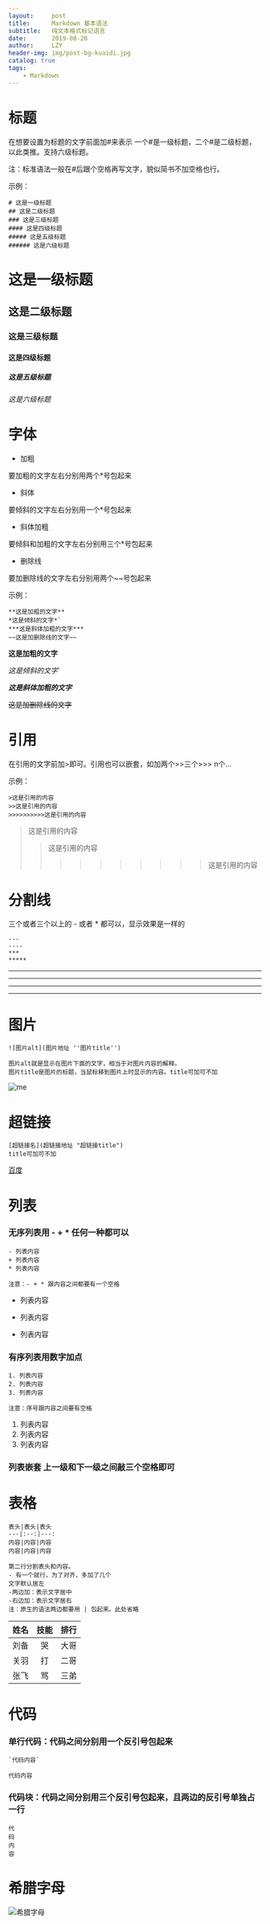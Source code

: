 ```yaml
---
layout:     post
title:      Markdown 基本语法
subtitle:   纯文本格式标记语言
date:       2019-08-28
author:     LZY
header-img: img/post-bg-kuaidi.jpg
catalog: true
tags:
    - Markdown
---
```


# 标题

在想要设置为标题的文字前面加#来表示
一个#是一级标题，二个#是二级标题，以此类推。支持六级标题。

注：标准语法一般在#后跟个空格再写文字，貌似简书不加空格也行。

示例：

```
# 这是一级标题
## 这是二级标题
### 这是三级标题
#### 这是四级标题
##### 这是五级标题
###### 这是六级标题
```

# 这是一级标题

## 这是二级标题

### 这是三级标题

#### 这是四级标题

##### 这是五级标题

###### 这是六级标题


# 字体

- 加粗

要加粗的文字左右分别用两个*号包起来

- 斜体

要倾斜的文字左右分别用一个*号包起来

- 斜体加粗

要倾斜和加粗的文字左右分别用三个*号包起来

- 删除线

要加删除线的文字左右分别用两个~~号包起来

示例：

```
**这是加粗的文字**
*这是倾斜的文字*`
***这是斜体加粗的文字***
~~这是加删除线的文字~~
```

**这是加粗的文字**

*这是倾斜的文字*`

***这是斜体加粗的文字***

~~这是加删除线的文字~~


# 引用
在引用的文字前加>即可。引用也可以嵌套，如加两个>>三个>>> n个...

示例：

```
>这是引用的内容
>>这是引用的内容
>>>>>>>>>>这是引用的内容
```

>这是引用的内容
>>这是引用的内容
>>>>>>>>>>这是引用的内容

# 分割线

三个或者三个以上的 - 或者 * 都可以，显示效果是一样的

```
---
----
***
*****
```

---
----
***
*****


# 图片

```
![图片alt](图片地址 ''图片title'')

图片alt就是显示在图片下面的文字，相当于对图片内容的解释。
图片title是图片的标题，当鼠标移到图片上时显示的内容。title可加可不加
```

![me](https://linzhenyuyuchen.github.io/img/about-BY-gentle.jpg?cache-bust=1567242610433 "me")

# 超链接

```
[超链接名](超链接地址 "超链接title")
title可加可不加
```

[百度](http://baidu.com)

# 列表

### 无序列表用 - + * 任何一种都可以

```
- 列表内容
+ 列表内容
* 列表内容

注意：- + * 跟内容之间都要有一个空格

```

- 列表内容
+ 列表内容
* 列表内容

### 有序列表用数字加点
```
1. 列表内容
2. 列表内容
3. 列表内容

注意：序号跟内容之间要有空格
```
1. 列表内容
2. 列表内容
3. 列表内容


### 列表嵌套 上一级和下一级之间敲三个空格即可


# 表格

```
表头|表头|表头
---|:--:|---:
内容|内容|内容
内容|内容|内容

第二行分割表头和内容。
- 有一个就行，为了对齐，多加了几个
文字默认居左
-两边加：表示文字居中
-右边加：表示文字居右
注：原生的语法两边都要用 | 包起来。此处省略
```

姓名|技能|排行
-|:-:|-:
刘备|哭|大哥
关羽|打|二哥
张飞|骂|三弟

# 代码

### 单行代码：代码之间分别用一个反引号包起来
```
`代码内容`
```

`代码内容`

### 代码块：代码之间分别用三个反引号包起来，且两边的反引号单独占一行


```
代
码
内
容
```

# 希腊字母

![希腊字母](https://linzhenyuyuchen.github.io/img/equation.svg)
